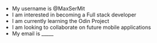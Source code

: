 - My username is @MaxSerMit
- I am interested in becoming a Full stack developer
- I am currently learning the Odin Project
- I am looking to collaborate on future mobile applications 
- My email is _____

<!---
MaxSerMit/MaxSerMit is a ✨ special ✨ repository because its `README.md` (this file) appears on your GitHub profile.
You can click the Preview link to take a look at your changes.
--->
